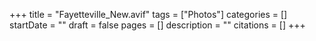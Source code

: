 +++
title = "Fayetteville_New.avif"
tags = ["Photos"]
categories = []
startDate = ""
draft = false
pages = []
description = ""
citations = []
+++
